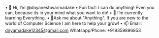•	👋 Hi, I’m @dnyaneshwarmadake
•	Fun fact: I can do anything! Even you can, because its in your mind what you want to do!
•	🌱 I’m currently learning Everything.
•	💞️Ask me about "Anything". If you are new to the world of Computer Science I am here to help your grow!
•	📫 Email: dnyamadake12345@gmail.com Whatsapp/Phone: +919359896953
